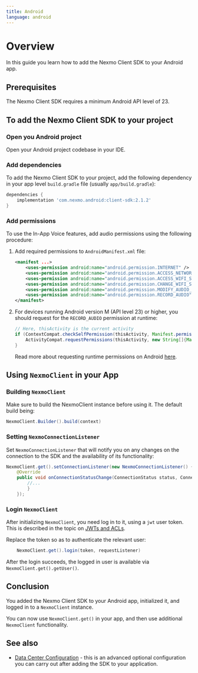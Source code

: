 ```yaml
---
title: Android
language: android
---
```


# Overview

In this guide you learn how to add the Nexmo Client SDK to your Android app.

## Prerequisites

The Nexmo Client SDK requires a minimum Android API level of 23.

## To add the Nexmo Client SDK to your project

### Open you Android project

Open your Android project codebase in your IDE.

### Add dependencies

To add the Nexmo Client SDK to your project, add the following dependency in your app level `build.gradle` file (usually `app/build.gradle`):

```groovy
dependencies {
    implementation 'com.nexmo.android:client-sdk:2.1.2'
}
```

### Add permissions

To use the In-App Voice features, add audio permissions using the following procedure:

1. Add required permissions to `AndroidManifest.xml` file:

    ```xml
    <manifest ...>
        <uses-permission android:name="android.permission.INTERNET" />
        <uses-permission android:name="android.permission.ACCESS_NETWORK_STATE" />
        <uses-permission android:name="android.permission.ACCESS_WIFI_STATE" />
        <uses-permission android:name="android.permission.CHANGE_WIFI_STATE" />
        <uses-permission android:name="android.permission.MODIFY_AUDIO_SETTINGS" />
        <uses-permission android:name="android.permission.RECORD_AUDIO" />
    </manifest>
    ```

2. For devices running Android version M (API level 23) or higher, you should request for the `RECORD_AUDIO` permission at runtime:

    ```java
    // Here, thisActivity is the current activity
    if (ContextCompat.checkSelfPermission(thisActivity, Manifest.permission.RECORD_AUDIO) != PackageManager.PERMISSION_GRANTED) {
        ActivityCompat.requestPermissions(thisActivity, new String[]{Manifest.permission.RECORD_AUDIO}, "123");
    }
    ```

    Read more about requesting runtime permissions on Android [here](https://developer.android.com/training/permissions/requesting). 

## Using `NexmoClient` in your App

### Building `NexmoClient`

Make sure to build the NexmoClient instance before using it. The default build being:

```java
NexmoClient.Builder().build(context)
```

### Setting `NexmoConnectionListener`

Set `NexmoConnectionListener` that will notify you on any changes on the connection to the SDK and the availability of its functionality:

```java
NexmoClient.get().setConnectionListener(new NexmoConnectionListener() {
    @Override
    public void onConnectionStatusChange(ConnectionStatus status, ConnectionStatusReason reason) {
        //...
        }
    });
```

### Login `NexmoClient`

After initializing `NexmoClient`, you need log in to it, using a `jwt` user token. This is described in the topic on [JWTs and ACLs](/client-sdk/concepts/jwt-acl).

Replace the token so as to authenticate the relevant user:

```java
    NexmoClient.get().login(token, requestListener)
```

After the login succeeds, the logged in user is available via `NexmoClient.get().getUser()`.

## Conclusion

You added the Nexmo Client SDK to your Android app, initialized it, and logged in to a `NexmoClient` instance.

You can now use `NexmoClient.get()` in your app, and then use additional `NexmoClient` functionality.

## See also

* [Data Center Configuration](/client-sdk/setup/configure-data-center) - this is an advanced optional configuration you can carry out after adding the SDK to your application.
